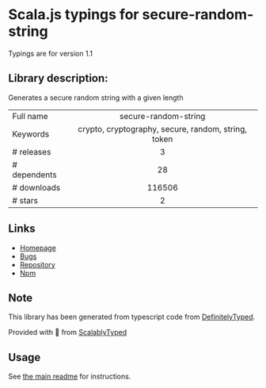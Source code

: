 
# Scala.js typings for secure-random-string

Typings are for version 1.1

## Library description:
Generates a secure random string with a given length

|                    |                 |
| ------------------ | :-------------: |
| Full name          | secure-random-string |
| Keywords           | crypto, cryptography, secure, random, string, token |
| # releases         | 3 |
| # dependents       | 28 |
| # downloads        | 116506 |
| # stars            | 2 |

## Links
- [Homepage](https://github.com/S2-/securerandomstring)
- [Bugs](https://github.com/S2-/securerandomstring/issues)
- [Repository](https://github.com/S2-/securerandomstring)
- [Npm](https://www.npmjs.com/package/secure-random-string)
    


## Note
This library has been generated from typescript code from [DefinitelyTyped](https://definitelytyped.org).

Provided with :purple_heart: from [ScalablyTyped](https://github.com/oyvindberg/ScalablyTyped)

## Usage
See [the main readme](../../readme.md) for instructions.


